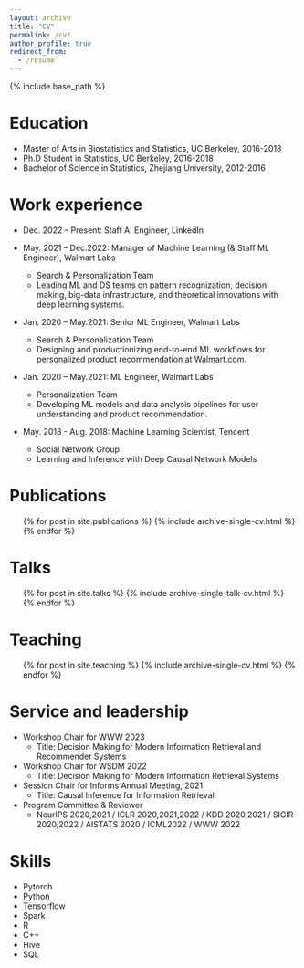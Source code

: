 ```yaml
---
layout: archive
title: "CV"
permalink: /cv/
author_profile: true
redirect_from:
  - /resume
---
```


{% include base_path %}

Education
======


* Master of Arts in Biostatistics and Statistics, UC Berkeley, 2016-2018
* Ph.D Student in Statistics, UC Berkeley, 2016-2018
* Bachelor of Science in Statistics, Zhejiang University, 2012-2016


Work experience
======
* Dec. 2022 – Present: Staff AI Engineer, LinkedIn 

* May. 2021 – Dec.2022: Manager of Machine Learning (& Staff ML Engineer), Walmart Labs
  * Search & Personalization Team
  * Leading ML and DS teams on pattern recognization, decision making, big-data infrastructure,
and theoretical innovations with deep learning systems.

* Jan. 2020 – May.2021: Senior ML Engineer, Walmart Labs
  * Search & Personalization Team
  * Designing and productionizing end-to-end ML workflows for personalized product recommendation at Walmart.com.

* Jan. 2020 – May.2021: ML Engineer, Walmart Labs
  * Personalization Team
  * Developing ML models and data analysis pipelines for user understanding and product recommendation.

* May. 2018 - Aug. 2018: Machine Learning Scientist, Tencent
  * Social Network Group
  * Learning and Inference with Deep Causal Network Models
 

  

Publications
======
  <ul>{% for post in site.publications %}
    {% include archive-single-cv.html %}
  {% endfor %}</ul>
  
Talks
======
  <ul>{% for post in site.talks %}
    {% include archive-single-talk-cv.html %}
  {% endfor %}</ul>
  
Teaching
======
  <ul>{% for post in site.teaching %}
    {% include archive-single-cv.html %}
  {% endfor %}</ul>
  
Service and leadership
======
* Workshop Chair for WWW 2023 
  * Title: Decision Making for Modern Information Retrieval and Recommender Systems
* Workshop Chair for WSDM 2022 
	* Title: Decision Making for Modern Information Retrieval Systems
* Session Chair for Informs Annual Meeting, 2021
	* Title: Causal Inference for Information Retrieval
* Program Committee & Reviewer
	* NeurIPS 2020,2021 / ICLR 2020,2021,2022 / KDD 2020,2021 / SIGIR 2020,2022 / AISTATS
2020 / ICML2022 / WWW 2022


Skills
======
* Pytorch
* Python
* Tensorflow
* Spark
* R
* C++
* Hive
* SQL
